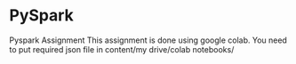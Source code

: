 # PySpark
Pyspark Assignment
This assignment is done using google colab.
You need to put required json file in content/my drive/colab notebooks/

